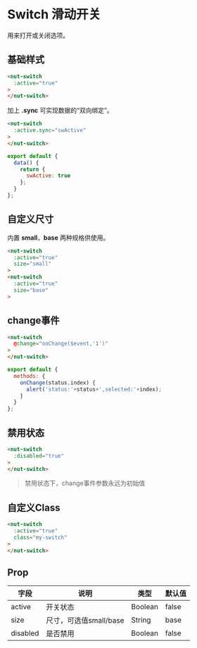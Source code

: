 # Switch 滑动开关

用来打开或关闭选项。

## 基础样式

```html
<nut-switch 
  :active="true"
>
</nut-switch>
```
加上 **.sync** 可实现数据的“双向绑定”。

```html
<nut-switch 
  :active.sync="swActive"
>
</nut-switch>
```
```javascript
export default {
  data() {
    return {
      swActive: true
    };
  }
};
```

## 自定义尺寸

内置 **small**，**base** 两种规格供使用。
```html
<nut-switch 
  :active="true" 
  size="small"
>
<nut-switch 
  :active="true" 
  size="base"
>
```

## change事件
```html
<nut-switch 
  @change="onChange($event,'1')"
>
</nut-switch>
```
```javascript
export default {
  methods: {
    onChange(status,index) {
      alert('status:'+status+',selected:'+index);
    }
  }
};
```

## 禁用状态
```html
<nut-switch 
  :disabled="true"
>
</nut-switch>
```
> 禁用状态下，change事件参数永远为初始值

## 自定义Class
```html
<nut-switch 
  :active="true"  
  class="my-switch"
>
</nut-switch>
```


## Prop

| 字段 | 说明 | 类型 | 默认值
|----- | ----- | ----- | -----
| active | 开关状态 | Boolean | false
| size | 尺寸，可选值small/base | String | base
| disabled | 是否禁用 | Boolean | false